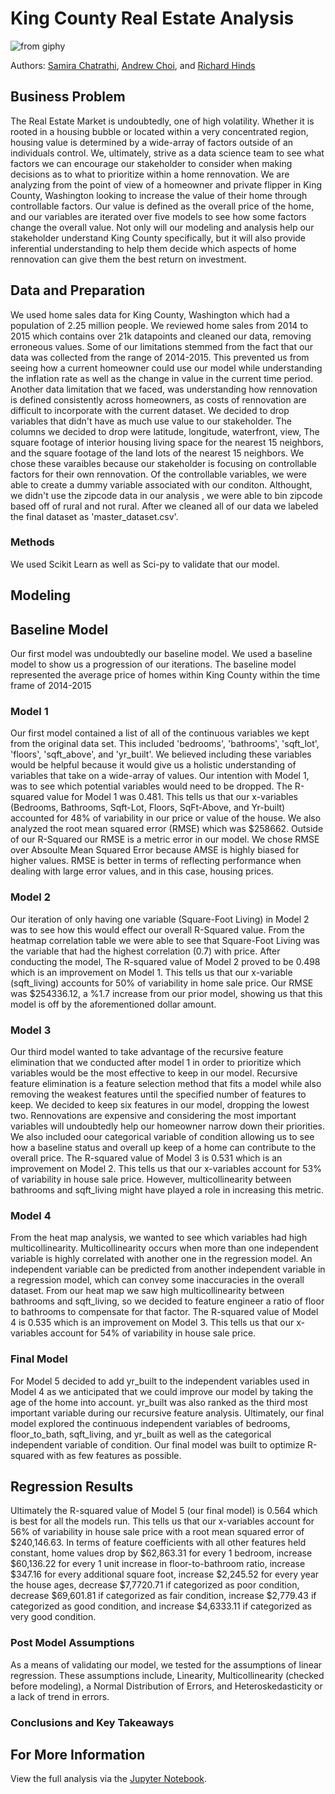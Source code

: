 # King County Real Estate Analysis



![from giphy](https://media.giphy.com/media/l0IylQoMkcbZUbtKw/giphy.gif)


Authors:  [Samira Chatrathi](https://github.com/sgchatrathi), [Andrew Choi](https://github.com/cjunhyuk), and [Richard Hinds](https://github.com/RH3421)

## Business Problem
The Real Estate Market is undoubtedly, one of high volatility. Whether it is rooted in a housing bubble or located within a very concentrated region, housing value is determined by a wide-array of factors outside of an individuals control. We, ultimately, strive as a data science team to see what factors we can encourage our stakeholder to consider when making decisions as to what to prioritize within a home rennovation. We are analyzing from the point of view of a homeowner and private flipper in King County, Washington looking to increase the value of their home through controllable factors. Our value is defined as the overall price of the home, and our variables are iterated over five models to see how some factors change the overall value. Not only will our modeling and analysis help our stakeholder understand King County specifically, but it will also provide inferential understanding to help them decide which aspects of home rennovation can give them the best return on investment.

## Data and Preparation

We used home sales data for King County, Washington which had a population of 2.25 million people. We reviewed home sales from 2014 to 2015 which contains over 21k datapoints and cleaned our data, removing erroneous values. Some of our limitations stemmed from the fact that our data was collected from the range of 2014-2015. This prevented us from seeing how a current homeowner could use our model while understanding the inflation rate as well as the change in value in the current time period. Another data limitation that we faced, was understanding how rennovation is defined consistently across homeowners, as costs of rennovation are difficult to incorporate with the current dataset. We decided to drop variables that didn't have as much use value to our stakeholder. The columns we decided to drop were latitude, longitude, waterfront, view, The square footage of interior housing living space for the nearest 15 neighbors, and the square footage of the land lots of the nearest 15 neighbors. We chose these varaibles because our stakeholder is focusing on controllable factors for their own rennovation. Of the controllable variables, we were able to create a dummy variable associated with our conditon. Althought, we didn't use the zipcode data in our analysis , we were able to bin zipcode based off of rural and not rural. After we cleaned all of our data we labeled the final dataset as 'master_dataset.csv'. 


### Methods

We used Scikit Learn as well as Sci-py to validate that our model. 


## Modeling

## Baseline Model

Our first model was undoubtedly our baseline model. We used a baseline model to show us a progression of our iterations. The baseline model represented the average price of homes within King County within the time frame of 2014-2015


### Model 1

Our first model contained a list of all of the continuous variables we kept from the original data set. This included 'bedrooms', 'bathrooms', 'sqft_lot', 'floors', 'sqft_above', and 'yr_built'. We believed including these variables would be helpful because it would give us a holistic understanding of variables that take on a wide-array of values. Our intention with Model 1, was to see which potential variables would need to be dropped. The R-squared value for Model 1 was 0.481. This tells us that our x-variables (Bedrooms, Bathrooms, Sqft-Lot, Floors, SqFt-Above, and Yr-built) accounted for 48% of variability in our price or value of the house. We also analyzed the root mean squared error (RMSE) which was $258662. Outside of our R-Squared our RMSE is a metric error in our model. We chose RMSE over Absoulte Mean Squared Error because AMSE is highly biased for higher values. RMSE is better in terms of reflecting performance when dealing with large error values, and in this case, housing prices.


### Model 2

Our iteration of only having one variable (Square-Foot Living) in Model 2 was to see how this would effect our overall R-Squared value. From the heatmap correlation table we were able to see that Square-Foot Living was the variable that had the highest correlation (0.7) with price. After conducting the model, The R-squared value of Model 2 proved to be  0.498 which is an improvement on Model 1. This tells us that our x-variable (sqft_living) accounts for 50% of variability in home sale price. Our RMSE was $254336.12, a %1.7 increase from our prior model, showing us that this model is off by the aforementioned dollar amount.



### Model 3

Our third model wanted to take advantage of the recursive feature elimination that we conducted after model 1 in order to prioritize which variables would be the most effective to keep in our model. Recursive feature elimination is a feature selection method that fits a model while also removing the weakest features until the specified number of features to keep. We decided to keep six features in our model, dropping the lowest two. Rennovations are expensive and considering the most important variables will undoubtedly help our homeowner narrow down their priorities. We also included oour categorical variable of condition allowing us to see how a baseline status and overall up keep of a home can contribute to the overall price.   The R-squared value of Model 3 is 0.531 which is an improvement on Model 2. This tells us that our x-variables account for 53% of variability in house sale price. However, multicollinearity between bathrooms and sqft_living might have played a role in increasing this metric. 




### Model 4

From the heat map analysis, we wanted to see which variables had high multicollinearity. Multicollinearity occurs when more than one independent variable is highly correlated with another one in the regression model. An independent variable can be predicted from another independent variable in a regression model, which can convey some inaccuracies in the overall dataset. From our heat map we saw high multicollinearity between bathrooms and sqft_living, so we decided to feature engineer a ratio of floor to bathrooms to compensate for that factor. The R-squared value of Model 4 is 0.535 which is an improvement on Model 3. This tells us that our x-variables account for 54% of variability in house sale price. 

### Final Model

For Model 5 decided to add yr_built to the independent variables used in Model 4 as we anticipated that we could improve our model by taking the age of the home into account. yr_built was also ranked as the third most important variable during our recursive feature analysis. Ultimately, our final model explored the continuous independent variables of bedrooms, floor_to_bath, sqft_living, and yr_built as well as the categorical independent variable of condition. Our final model was built to optimize R-squared with as few features as possible. 



## Regression Results

Ultimately the R-squared value of Model 5 (our final model) is 0.564 which is best for all the models run. This tells us that our x-variables account for 56% of variability in house sale price with a root mean squared error of $240,146.63. In terms of feature coefficients with all other features held constant, home values drop by $62,863.31 for every 1 bedroom, increase $60,136.22 for every 1 unit increase in floor-to-bathroom ratio, increase $347.16 for every additional square foot, increase $2,245.52 for every year the house ages, decrease $7,7720.71 if categorized as poor condition, decrease $69,601.81 if categorized as fair condition, increase $2,779.43 if categorized as good condition, and increase $4,6333.11 if categorized as very good condition.



### Post Model Assumptions

As a means of validating our model, we tested for the assumptions of linear regression. These assumptions include, Linearity, Multicollinearity (checked before modeling), a Normal Distribution of Errors, and Heteroskedasticity or a lack of trend in errors. 







### Conclusions and Key Takeaways






## For More Information
View the full analysis via the [Jupyter Notebook](https://github.com/sgchatrathi/Real-Estate-Project-analysis/blob/main/Main%20Notebook.ipynb).









